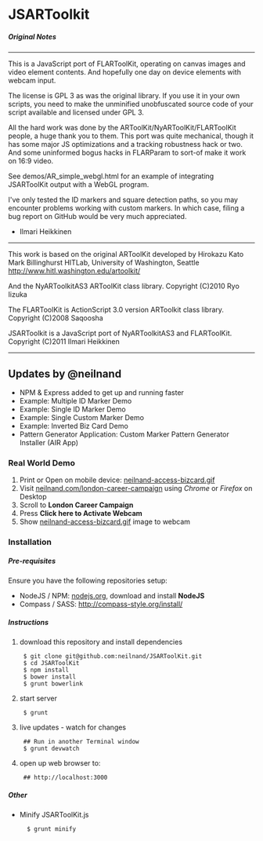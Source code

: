 # JSARToolkit

##### Original Notes

--------------------------------------------------------------------------------

This is a JavaScript port of FLARToolKit, operating on canvas images and
video element contents. And hopefully one day on device elements with webcam
input.

The license is GPL 3 as was the original library. If you use it in your own scripts, you need to make the unminified unobfuscated source code of your script available and licensed under GPL 3.

All the hard work was done by the ARToolKit/NyARToolKit/FLARToolKit people,
a huge thank you to them. This port was quite mechanical, though it has some
major JS optimizations and a tracking robustness hack or two. And some
uninformed bogus hacks in FLARParam to sort-of make it work on 16:9 video.

See demos/AR_simple_webgl.html for an example of integrating JSARToolKit
output with a WebGL program.

I've only tested the ID markers and square detection paths, so you may
encounter problems working with custom markers. In which case, filing a bug
report on GitHub would be very much appreciated.


- Ilmari Heikkinen

--------------------------------------------------------------------------------
This work is based on the original ARToolKit developed by
  Hirokazu Kato
  Mark Billinghurst
  HITLab, University of Washington, Seattle
http://www.hitl.washington.edu/artoolkit/

And the NyARToolkitAS3 ARToolKit class library.
  Copyright (C)2010 Ryo Iizuka

The FLARToolKit is ActionScript 3.0 version ARToolkit class library.
   Copyright (C)2008 Saqoosha

JSARToolkit is a JavaScript port of NyARToolkitAS3 and FLARToolKit.
  Copyright (C)2011 Ilmari Heikkinen

--------------------------------------------------------------------------------

## Updates by @neilnand

- NPM & Express added to get up and running faster
- Example: Multiple ID Marker Demo
- Example: Single ID Marker Demo
- Example: Single Custom Marker Demo
- Example: Inverted Biz Card Demo
- Pattern Generator Application: Custom Marker Pattern Generator Installer (AIR App)

### Real World Demo

1. Print or Open on mobile device: [neilnand-access-bizcard.gif](https://neilnand.com/assets/neilnand-access-bizcard.gif)
2. Visit [neilnand.com/london-career-campaign](https://neilnand.com/london-career-campaign) using *Chrome* or *Firefox* on Desktop
3. Scroll to **London Career Campaign**
4. Press **Click here to Activate Webcam**
5. Show [neilnand-access-bizcard.gif](https://neilnand.com/assets/neilnand-access-bizcard.gif) image to webcam

### Installation

##### Pre-requisites
Ensure you have the following repositories setup:

- NodeJS / NPM: [nodejs.org](http://nodejs.org/), download and install **NodeJS**
- Compass / SASS: <http://compass-style.org/install/>

##### Instructions

1. download this repository and install dependencies

        $ git clone git@github.com:neilnand/JSARToolKit.git
        $ cd JSARToolKit
        $ npm install
        $ bower install
        $ grunt bowerlink

2. start server

        $ grunt

3. live updates - watch for changes

        ## Run in another Terminal window
        $ grunt devwatch

4. open up web browser to:

        ## http://localhost:3000

##### Other

- Minify JSARToolKit.js

        $ grunt minify

